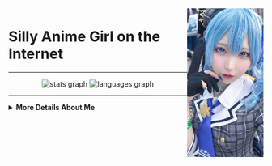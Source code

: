 <img align="right" src=".github/avatar.jpg" width="30%" height="30%" />

# Silly Anime Girl on the Internet

---

<div align="center">
  <img src="https://github-readme-stats.vercel.app/api?username=Haeryz&hide_title=false&hide_rank=false&show_icons=true&include_all_commits=true&count_private=true&disable_animations=false&theme=dracula&locale=en&hide_border=false" height="150" alt="stats graph" />
  <img src="https://github-readme-stats.vercel.app/api/top-langs?username=Haeryz&locale=en&hide_title=false&layout=compact&card_width=320&langs_count=5&theme=tokyonight&hide_border=true" height="150" alt="languages graph" />
</div>

---

<details>
  <summary><strong>More Details About Me</strong></summary>

## 💼 Experience

### Languages
[![TypeScript Badge](https://img.shields.io/badge/typescript-007ACC?style=flat&logo=typescript&logoColor=white)](https://www.typescriptlang.org/)
[![JavaScript Badge](https://img.shields.io/badge/javascript-F7DF1E?style=flat&logo=javascript&logoColor=black)](https://wikipedia.org/wiki/JavaScript)
[![Go Badge](https://img.shields.io/badge/go-00ADD8?style=flat&logo=go&logoColor=white)](https://go.dev/)
[![Rust Badge](https://img.shields.io/badge/rust-%23000000?style=flat&logo=rust&logoColor=white)](https://www.rust-lang.org/)
[![GraphQL Badge](https://img.shields.io/badge/-graphql-E10098?style=flat&logo=graphql&logoColor=white)](https://graphql.org/)

### Web-stack
[![React.js badge](https://img.shields.io/badge/react.js-20232A?style=flat&logo=react&logoColor=61DAFB)](https://react.dev/)
[![Next.js Badge](https://img.shields.io/badge/next.js-black?style=flat&logo=next.js&logoColor=white)](https://nextjs.org/)
[![Vue.js Badge](https://img.shields.io/badge/vue.js-35495E?style=flat&logo=vue.js&logoColor=4FC08D)](https://vuejs.org/)
[![Nuxt.js Badge](https://img.shields.io/badge/nuxt.js-002E3B?style=flat&logo=nuxt&logoColor=#00DC82)](https://nuxt.com/)
[![HTML Badge](https://img.shields.io/badge/html5-%23E34F26?style=flat&logo=html5&logoColor=white)](https://wikipedia.org/wiki/HTML)
[![CSS Badge](https://img.shields.io/badge/css-%231572B6?style=flat&logo=css&logoColor=white)](https://wikipedia.org/wiki/CSS)
[![SASS Badge](https://img.shields.io/badge/sass-hotpink?style=flat&logo=SASS&logoColor=white)](https://sass-lang.com/)
[![TailwindCSS Badge](https://img.shields.io/badge/tailwind_css-38B2AC?style=flat&logo=tailwind-css&logoColor=white)](https://tailwindcss.com/)

### Backend Technologies
[![Node.js Badge](https://img.shields.io/badge/node.js-6DA55F?style=flat&logo=node.js&logoColor=white)](https://nodejs.org/)
[![Deno Badge](https://img.shields.io/badge/deno-000000?style=flat&logo=deno&logoColor=white)](https://deno.com/)
[![Bun Badge](https://img.shields.io/badge/bun-%23000000?style=flat&logo=bun&logoColor=white)](https://bun.sh/)
[![Docker Badge](https://img.shields.io/badge/docker-%230db7ed?style=flat&logo=docker&logoColor=white)](https://www.docker.com/)
[![Tauri Badge](https://img.shields.io/badge/tauri-%2324C8DB?style=flat&logo=tauri&logoColor=%23FFFFFF)](https://tauri.app/)
[![Nginx Badge](https://img.shields.io/badge/nginx-%23009639?style=flat&logo=nginx&logoColor=white)](https://www.nginx.com/)
[![Apache Badge](https://img.shields.io/badge/apache-%23D42029?style=flat&logo=apache&logoColor=white)](https://httpd.apache.org/)
[![Turbo Badge](https://img.shields.io/badge/turbo%20repo%2Fpack-EF4444?style=flat&logo=turborepo&logoColor=white)](https://turbo.build/)
[![PNPM Badge](https://img.shields.io/badge/pnpm-F69220?style=flat&logo=pnpm&logoColor=white)](https://pnpm.io/)

### Databases
[![MySQL Badge](https://img.shields.io/badge/mysql-%2300f?style=flat&logo=mysql&logoColor=white)](https://www.mysql.com/)
[![MariaDB Badge](https://img.shields.io/badge/mariadb-003545?style=flat&logo=mariadb&logoColor=white)](https://mariadb.org/)
[![PlanetScale Badge](https://img.shields.io/badge/planetscale-%23000000?style=flat&logo=planetscale&logoColor=white)](https://planetscale.com/)
[![PostgreSQL Badge](https://img.shields.io/badge/postgresql-%23316192?style=flat&logo=postgresql&logoColor=white)](https://www.postgresql.org/)
[![MongoDB Badge](https://img.shields.io/badge/mongodb-%234ea94b?style=flat&logo=mongodb&logoColor=white)](https://www.mongodb.com/)
[![Redis Badge](https://img.shields.io/badge/redis-%23DD0031?style=flat&logo=redis&logoColor=white)](https://redis.io/)

### General
[![Git Badge](https://img.shields.io/badge/git-%23F05033?style=flat&logo=git&logoColor=white)](https://git-scm.com/)
[![GitHub Badge](https://img.shields.io/badge/github-%23121011?style=flat&logo=github&logoColor=white)](https://github.com/)
[![GitHub Actions Badge](https://img.shields.io/badge/github%20actions-%232671E5?style=flat&logo=githubactions&logoColor=white)](https://github.com/features/actions)
[![GitLab Badge](https://img.shields.io/badge/gitlab-%23181717?style=flat&logo=gitlab&logoColor=white)](https://about.gitlab.com/)
[![Google Cloud Badge](https://img.shields.io/badge/google%20cloud-%234285F4?style=flat&logo=google-cloud&logoColor=white)](https://cloud.google.com/)
[![Cloudflare Badge](https://img.shields.io/badge/cloudflare-F38020?style=flat&logo=cloudflare&logoColor=white)](https://www.cloudflare.com/)
[![Cloudflare Workers Badge](https://img.shields.io/badge/cloudflare%20workers-F38020.svg?style=flat&logo=cloudflareworkers&logoColor=white)](https://workers.cloudflare.com/)
[![Grafana Badge](https://img.shields.io/badge/grafana-F46800?style=flat&logo=grafana&logoColor=white)](https://grafana.com/)
[![Linux Badge](https://img.shields.io/badge/linux-FCC624?style=flat&logo=linux&logoColor=black)](https://wikipedia.org/wiki/Linux)
[![Windows Server Badge](https://img.shields.io/badge/windows%20server-0078D6?style=flat&logo=windows&logoColor=white)](https://www.microsoft.com/en-us/windows-server)

### Learning
[![AWS Badge](https://img.shields.io/badge/aws-%23FF9900?style=flat&logo=amazonwebservices&logoColor=white)](https://aws.amazon.com/)
[![RabbitMQ Badge](https://img.shields.io/badge/rabbitmq-FF6600?style=flat&logo=rabbitmq&logoColor=white)](https://www.rabbitmq.com/)
[![Swift Badge](https://img.shields.io/badge/swift-F54A2A?style=flat&logo=swift&logoColor=white)](https://developer.apple.com/swift/)

</details>
